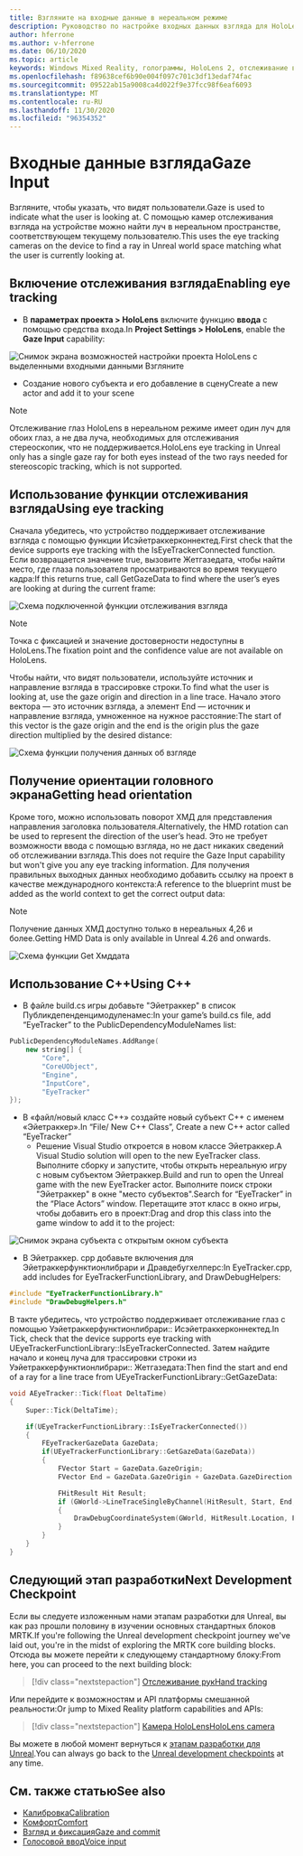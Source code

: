 ```yaml
---
title: Взгляните на входные данные в нереальном режиме
description: Руководство по настройке входных данных взгляда для HoloLens и нереального модуля
author: hferrone
ms.author: v-hferrone
ms.date: 06/10/2020
ms.topic: article
keywords: Windows Mixed Reality, голограммы, HoloLens 2, отслеживание взгляда, ввод с экрана, подключенный головной дисплей, нереалный механизм, гарнитура смешанной реальности, гарнитура Windows Mixed Reality, гарнитура виртуальной реальности
ms.openlocfilehash: f89638cef6b90e004f097c701c3df13edaf74fac
ms.sourcegitcommit: 09522ab15a9008ca4d022f9e37fcc98f6eaf6093
ms.translationtype: MT
ms.contentlocale: ru-RU
ms.lasthandoff: 11/30/2020
ms.locfileid: "96354352"
---
```

# <a name="gaze-input"></a><span data-ttu-id="00239-104">Входные данные взгляда</span><span class="sxs-lookup"><span data-stu-id="00239-104">Gaze Input</span></span>

<span data-ttu-id="00239-105">Взгляните, чтобы указать, что видят пользователи.</span><span class="sxs-lookup"><span data-stu-id="00239-105">Gaze is used to indicate what the user is looking at.</span></span>  <span data-ttu-id="00239-106">С помощью камер отслеживания взгляда на устройстве можно найти луч в нереальном пространстве, соответствующем текущему пользователю.</span><span class="sxs-lookup"><span data-stu-id="00239-106">This uses the eye tracking cameras on the device to find a ray in Unreal world space matching what the user is currently looking at.</span></span>

## <a name="enabling-eye-tracking"></a><span data-ttu-id="00239-107">Включение отслеживания взгляда</span><span class="sxs-lookup"><span data-stu-id="00239-107">Enabling eye tracking</span></span>

- <span data-ttu-id="00239-108">В **параметрах проекта > HoloLens** включите функцию **ввода** с помощью средства входа.</span><span class="sxs-lookup"><span data-stu-id="00239-108">In **Project Settings > HoloLens**, enable the **Gaze Input** capability:</span></span>

![Снимок экрана возможностей настройки проекта HoloLens с выделенными входными данными Взгляните](images/unreal-gaze-img-01.png)

- <span data-ttu-id="00239-110">Создание нового субъекта и его добавление в сцену</span><span class="sxs-lookup"><span data-stu-id="00239-110">Create a new actor and add it to your scene</span></span>

> [!NOTE] 
> <span data-ttu-id="00239-111">Отслеживание глаз HoloLens в нереальном режиме имеет один луч для обоих глаз, а не два луча, необходимых для отслеживания стереоскопик, что не поддерживается.</span><span class="sxs-lookup"><span data-stu-id="00239-111">HoloLens eye tracking in Unreal only has a single gaze ray for both eyes instead of the two rays needed for stereoscopic tracking, which is not supported.</span></span>

## <a name="using-eye-tracking"></a><span data-ttu-id="00239-112">Использование функции отслеживания взгляда</span><span class="sxs-lookup"><span data-stu-id="00239-112">Using eye tracking</span></span>

<span data-ttu-id="00239-113">Сначала убедитесь, что устройство поддерживает отслеживание взгляда с помощью функции Исэйетраккерконнектед.</span><span class="sxs-lookup"><span data-stu-id="00239-113">First check that the device supports eye tracking with the IsEyeTrackerConnected function.</span></span>  <span data-ttu-id="00239-114">Если возвращается значение true, вызовите Жетгазедата, чтобы найти место, где глаза пользователя просматриваются во время текущего кадра:</span><span class="sxs-lookup"><span data-stu-id="00239-114">If this returns true, call GetGazeData to find where the user’s eyes are looking at during the current frame:</span></span>

![Схема подключенной функции отслеживания взгляда](images/unreal-gaze-img-02.png)

> [!NOTE]
> <span data-ttu-id="00239-116">Точка с фиксацией и значение достоверности недоступны в HoloLens.</span><span class="sxs-lookup"><span data-stu-id="00239-116">The fixation point and the confidence value are not available on HoloLens.</span></span>

<span data-ttu-id="00239-117">Чтобы найти, что видят пользователи, используйте источник и направление взгляда в трассировке строки.</span><span class="sxs-lookup"><span data-stu-id="00239-117">To find what the user is looking at, use the gaze origin and direction in a line trace.</span></span>  <span data-ttu-id="00239-118">Начало этого вектора — это источник взгляда, а элемент End — источник и направление взгляда, умноженное на нужное расстояние:</span><span class="sxs-lookup"><span data-stu-id="00239-118">The start of this vector is the gaze origin and the end is the origin plus the gaze direction multiplied by the desired distance:</span></span>

![Схема функции получения данных об взгляде](images/unreal-gaze-img-03.png)

## <a name="getting-head-orientation"></a><span data-ttu-id="00239-120">Получение ориентации головного экрана</span><span class="sxs-lookup"><span data-stu-id="00239-120">Getting head orientation</span></span>

<span data-ttu-id="00239-121">Кроме того, можно использовать поворот ХМД для представления направления заголовка пользователя.</span><span class="sxs-lookup"><span data-stu-id="00239-121">Alternatively, the HMD rotation can be used to represent the direction of the user’s head.</span></span>  <span data-ttu-id="00239-122">Это не требует возможности ввода с помощью взгляда, но не даст никаких сведений об отслеживании взгляда.</span><span class="sxs-lookup"><span data-stu-id="00239-122">This does not require the Gaze Input capability but won't give you any eye tracking information.</span></span>  <span data-ttu-id="00239-123">Для получения правильных выходных данных необходимо добавить ссылку на проект в качестве международного контекста:</span><span class="sxs-lookup"><span data-stu-id="00239-123">A reference to the blueprint must be added as the world context to get the correct output data:</span></span>

> [!NOTE]
> <span data-ttu-id="00239-124">Получение данных ХМД доступно только в нереальных 4,26 и более.</span><span class="sxs-lookup"><span data-stu-id="00239-124">Getting HMD Data is only available in Unreal 4.26 and onwards.</span></span>

![Схема функции Get Хмддата](images/unreal-gaze-img-04.png)

## <a name="using-c"></a><span data-ttu-id="00239-126">Использование C++</span><span class="sxs-lookup"><span data-stu-id="00239-126">Using C++</span></span> 

- <span data-ttu-id="00239-127">В файле build.cs игры добавьте "Эйетраккер" в список Публикдепенденцимодуленамес:</span><span class="sxs-lookup"><span data-stu-id="00239-127">In your game’s build.cs file, add “EyeTracker” to the PublicDependencyModuleNames list:</span></span>

```cpp
PublicDependencyModuleNames.AddRange(
    new string[] {
        "Core",
        "CoreUObject",
        "Engine",
        "InputCore",
        "EyeTracker"
});
```

- <span data-ttu-id="00239-128">В «файл/новый класс C++» создайте новый субъект C++ с именем «Эйетраккер».</span><span class="sxs-lookup"><span data-stu-id="00239-128">In “File/ New C++ Class”, Create a new C++ actor called “EyeTracker”</span></span>
    - <span data-ttu-id="00239-129">Решение Visual Studio откроется в новом классе Эйетраккер.</span><span class="sxs-lookup"><span data-stu-id="00239-129">A Visual Studio solution will open to the new EyeTracker class.</span></span> <span data-ttu-id="00239-130">Выполните сборку и запустите, чтобы открыть нереальную игру с новым субъектом Эйетраккер.</span><span class="sxs-lookup"><span data-stu-id="00239-130">Build and run to open the Unreal game with the new EyeTracker actor.</span></span>  <span data-ttu-id="00239-131">Выполните поиск строки "Эйетраккер" в окне "место субъектов".</span><span class="sxs-lookup"><span data-stu-id="00239-131">Search for “EyeTracker” in the “Place Actors” window.</span></span>  <span data-ttu-id="00239-132">Перетащите этот класс в окно игры, чтобы добавить его в проект:</span><span class="sxs-lookup"><span data-stu-id="00239-132">Drag and drop this class into the game window to add it to the project:</span></span>

![Снимок экрана субъекта с открытым окном субъекта](images/unreal-gaze-img-06.png)

- <span data-ttu-id="00239-134">В Эйетраккер. cpp добавьте включения для Эйетраккерфунктионлибрари и Дравдебугхелперс:</span><span class="sxs-lookup"><span data-stu-id="00239-134">In EyeTracker.cpp, add includes for EyeTrackerFunctionLibrary, and DrawDebugHelpers:</span></span>

```cpp
#include "EyeTrackerFunctionLibrary.h"
#include "DrawDebugHelpers.h"
```

<span data-ttu-id="00239-135">В такте убедитесь, что устройство поддерживает отслеживание глаз с помощью Уэйетраккерфунктионлибрари:: Исэйетраккерконнектед.</span><span class="sxs-lookup"><span data-stu-id="00239-135">In Tick, check that the device supports eye tracking with UEyeTrackerFunctionLibrary::IsEyeTrackerConnected.</span></span>  <span data-ttu-id="00239-136">Затем найдите начало и конец луча для трассировки строки из Уэйетраккерфунктионлибрари:: Жетгазедата:</span><span class="sxs-lookup"><span data-stu-id="00239-136">Then find the start and end of a ray for a line trace from UEyeTrackerFunctionLibrary::GetGazeData:</span></span>

```cpp
void AEyeTracker::Tick(float DeltaTime)
{
    Super::Tick(DeltaTime);

    if(UEyeTrackerFunctionLibrary::IsEyeTrackerConnected())
    {
        FEyeTrackerGazeData GazeData;
        if(UEyeTrackerFunctionLibrary::GetGazeData(GazeData))
        {
            FVector Start = GazeData.GazeOrigin;
            FVector End = GazeData.GazeOrigin + GazeData.GazeDirection * 100;

            FHitResult Hit Result;
            if (GWorld->LineTraceSingleByChannel(HitResult, Start, End, ECollisionChannel::ECC_Visiblity))
            {
                DrawDebugCoordinateSystem(GWorld, HitResult.Location, FQuat::Identity.Rotator(), 10);
            }
        }
    }
}
```

## <a name="next-development-checkpoint"></a><span data-ttu-id="00239-137">Следующий этап разработки</span><span class="sxs-lookup"><span data-stu-id="00239-137">Next Development Checkpoint</span></span>

<span data-ttu-id="00239-138">Если вы следуете изложенным нами этапам разработки для Unreal, вы как раз прошли половину в изучении основных стандартных блоков MRTK.</span><span class="sxs-lookup"><span data-stu-id="00239-138">If you're following the Unreal development checkpoint journey we've laid out, you're in the midst of exploring the MRTK core building blocks.</span></span> <span data-ttu-id="00239-139">Отсюда вы можете перейти к следующему стандартному блоку:</span><span class="sxs-lookup"><span data-stu-id="00239-139">From here, you can proceed to the next building block:</span></span> 

> [!div class="nextstepaction"]
> [<span data-ttu-id="00239-140">Отслеживание рук</span><span class="sxs-lookup"><span data-stu-id="00239-140">Hand tracking</span></span>](unreal-hand-tracking.md)

<span data-ttu-id="00239-141">Или перейдите к возможностям и API платформы смешанной реальности:</span><span class="sxs-lookup"><span data-stu-id="00239-141">Or jump to Mixed Reality platform capabilities and APIs:</span></span>

> [!div class="nextstepaction"]
> [<span data-ttu-id="00239-142">Камера HoloLens</span><span class="sxs-lookup"><span data-stu-id="00239-142">HoloLens camera</span></span>](unreal-hololens-camera.md)

<span data-ttu-id="00239-143">Вы можете в любой момент вернуться к [этапам разработки для Unreal](unreal-development-overview.md#2-core-building-blocks).</span><span class="sxs-lookup"><span data-stu-id="00239-143">You can always go back to the [Unreal development checkpoints](unreal-development-overview.md#2-core-building-blocks) at any time.</span></span>

## <a name="see-also"></a><span data-ttu-id="00239-144">См. также статью</span><span class="sxs-lookup"><span data-stu-id="00239-144">See also</span></span>
* [<span data-ttu-id="00239-145">Калибровка</span><span class="sxs-lookup"><span data-stu-id="00239-145">Calibration</span></span>](../../calibration.md)
* [<span data-ttu-id="00239-146">Комфорт</span><span class="sxs-lookup"><span data-stu-id="00239-146">Comfort</span></span>](../../design/comfort.md)
* [<span data-ttu-id="00239-147">Взгляд и фиксация</span><span class="sxs-lookup"><span data-stu-id="00239-147">Gaze and commit</span></span>](../../design/gaze-and-commit.md)
* [<span data-ttu-id="00239-148">Голосовой ввод</span><span class="sxs-lookup"><span data-stu-id="00239-148">Voice input</span></span>](../../out-of-scope/voice-design.md)

